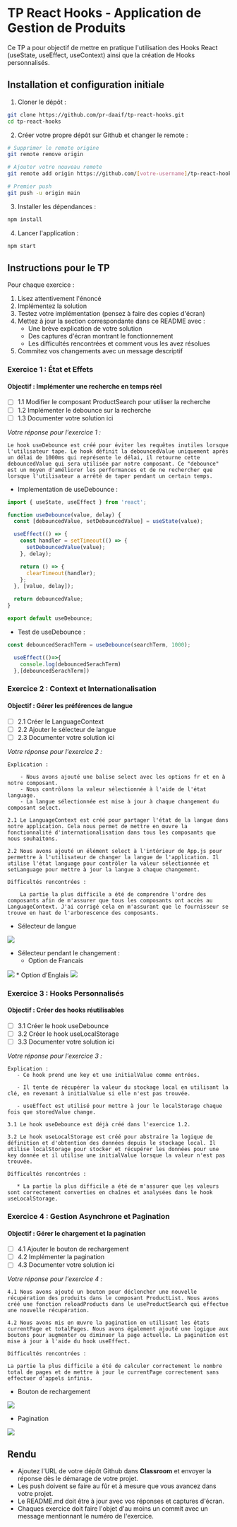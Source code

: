 # TP React Hooks - Application de Gestion de Produits

Ce TP a pour objectif de mettre en pratique l'utilisation des Hooks React (useState, useEffect, useContext) ainsi que la création de Hooks personnalisés.

## Installation et configuration initiale

1. Cloner le dépôt :
```bash
git clone https://github.com/pr-daaif/tp-react-hooks.git
cd tp-react-hooks
```

2. Créer votre propre dépôt sur Github et changer le remote :
```bash
# Supprimer le remote origine
git remote remove origin

# Ajouter votre nouveau remote
git remote add origin https://github.com/[votre-username]/tp-react-hooks.git

# Premier push
git push -u origin main
```

3. Installer les dépendances :
```bash
npm install
```

4. Lancer l'application :
```bash
npm start
```

## Instructions pour le TP

Pour chaque exercice :
1. Lisez attentivement l'énoncé
2. Implémentez la solution
3. Testez votre implémentation (pensez à faire des copies d'écran)
4. Mettez à jour la section correspondante dans ce README avec :
   - Une brève explication de votre solution
   - Des captures d'écran montrant le fonctionnement
   - Les difficultés rencontrées et comment vous les avez résolues
5. Commitez vos changements avec un message descriptif

### Exercice 1 : État et Effets 
#### Objectif : Implémenter une recherche en temps réel

- [ ] 1.1 Modifier le composant ProductSearch pour utiliser la recherche
- [ ] 1.2 Implémenter le debounce sur la recherche
- [ ] 1.3 Documenter votre solution ici

_Votre réponse pour l'exercice 1 :_
```
Le hook useDebounce est créé pour éviter les requêtes inutiles lorsque l'utilisateur tape. Le hook définit la debouncedValue uniquement après un délai de 1000ms qui représente le délai, il retourne cette debouncedValue qui sera utilisée par notre composant. Ce "debounce" est un moyen d'améliorer les performances et de ne rechercher que lorsque l'utilisateur a arrêté de taper pendant un certain temps.
```
- Implementation de useDebounce :
```javascript
import { useState, useEffect } from 'react';

function useDebounce(value, delay) {
  const [debouncedValue, setDebouncedValue] = useState(value);

  useEffect(() => {
    const handler = setTimeout(() => {
      setDebouncedValue(value);
    }, delay);

    return () => {
      clearTimeout(handler);
    };
  }, [value, delay]);

  return debouncedValue;
}

export default useDebounce;
```
- Test de useDebounce :
```javascript
const debouncedSerachTerm = useDebounce(searchTerm, 1000);

  useEffect(()=>{
    console.log(debouncedSerachTerm)
  },[debouncedSerachTerm])
```



### Exercice 2 : Context et Internationalisation
#### Objectif : Gérer les préférences de langue

- [ ] 2.1 Créer le LanguageContext
- [ ] 2.2 Ajouter le sélecteur de langue
- [ ] 2.3 Documenter votre solution ici

_Votre réponse pour l'exercice 2 :_
```
Explication :

    - Nous avons ajouté une balise select avec les options fr et en à notre composant.
    - Nous contrôlons la valeur sélectionnée à l'aide de l'état language.
    - La langue sélectionnée est mise à jour à chaque changement du composant select.

2.1 Le LanguageContext est créé pour partager l'état de la langue dans notre application. Cela nous permet de mettre en œuvre la fonctionnalité d'internationalisation dans tous les composants que nous souhaitons.

2.2 Nous avons ajouté un élément select à l'intérieur de App.js pour permettre à l'utilisateur de changer la langue de l'application. Il utilise l'état language pour contrôler la valeur sélectionnée et setLanguage pour mettre à jour la langue à chaque changement.    

Difficultés rencontrées :

    La partie la plus difficile a été de comprendre l'ordre des composants afin de m'assurer que tous les composants ont accès au LanguageContext. J'ai corrigé cela en m'assurant que le fournisseur se trouve en haut de l'arborescence des composants.
```
- Sélecteur de langue

<img src="imgs/2_1.png" />

- Sélecteur pendant le changement :
   * Option de Francais
<img src="imgs/2_2_1.png" /> 
   * Option d'Englais
<img src="imgs/2_2_2.png" /> 

### Exercice 3 : Hooks Personnalisés
#### Objectif : Créer des hooks réutilisables

- [ ] 3.1 Créer le hook useDebounce
- [ ] 3.2 Créer le hook useLocalStorage
- [ ] 3.3 Documenter votre solution ici

_Votre réponse pour l'exercice 3 :_
```
Explication :
   - Ce hook prend une key et une initialValue comme entrées.

   - Il tente de récupérer la valeur du stockage local en utilisant la clé, en revenant à initialValue si elle n'est pas trouvée.

   - useEffect est utilisé pour mettre à jour le localStorage chaque fois que storedValue change.

3.1 Le hook useDebounce est déjà créé dans l'exercice 1.2.

3.2 Le hook useLocalStorage est créé pour abstraire la logique de définition et d'obtention des données depuis le stockage local. Il utilise localStorage pour stocker et récupérer les données pour une key donnée et il utilise une initialValue lorsque la valeur n'est pas trouvée.

Difficultés rencontrées :

   * La partie la plus difficile a été de m'assurer que les valeurs sont correctement converties en chaînes et analysées dans le hook useLocalStorage.
```

### Exercice 4 : Gestion Asynchrone et Pagination
#### Objectif : Gérer le chargement et la pagination

- [ ] 4.1 Ajouter le bouton de rechargement
- [ ] 4.2 Implémenter la pagination
- [ ] 4.3 Documenter votre solution ici

_Votre réponse pour l'exercice 4 :_
```
4.1 Nous avons ajouté un bouton pour déclencher une nouvelle récupération des produits dans le composant ProductList. Nous avons créé une fonction reloadProducts dans le useProductSearch qui effectue une nouvelle récupération.

4.2 Nous avons mis en œuvre la pagination en utilisant les états currentPage et totalPages. Nous avons également ajouté une logique aux boutons pour augmenter ou diminuer la page actuelle. La pagination est mise à jour à l'aide du hook useEffect.

Difficultés rencontrées :

La partie la plus difficile a été de calculer correctement le nombre total de pages et de mettre à jour le currentPage correctement sans effectuer d'appels infinis.
```
* Bouton de rechargement

<img src="imgs/4_2.png" />

* Pagination

<img src="imgs/4_1.png" />


## Rendu

- Ajoutez l'URL de votre dépôt Github dans  **Classroom** et envoyer la réponse dès le démarage de votre projet.
- Les push doivent se faire au fûr et à mesure que vous avancez dans votre projet.
- Le README.md doit être à jour avec vos réponses et captures d'écran. 
- Chaques exercice doit faire l'objet d'au moins un commit avec un message mentionnant le numéro de l'exercice.